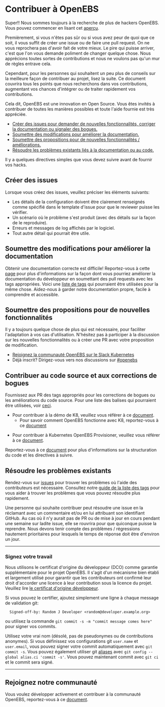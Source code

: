 # Contribuer à OpenEBS

Super!! Nous sommes toujours à la recherche de plus de hackers OpenEBS. Vous pouvez commencer en lisant cet [aperçu](/contribute/design/README.md).

Premièrement, si vous n'êtes pas sûr ou si vous avez peur de quoi que ce soit, il vous suffit de créer une issue ou de faire une pull request. On ne vous reprochera pas d'avoir fait de votre mieux. Le pire qui puisse arriver, c'est que l'on vous demande poliment de changer quelque chose. Nous apprécions toutes sortes de contributions et nous ne voulons pas qu'un mur de règles entrave cela.

Cependant, pour les personnes qui souhaitent un peu plus de conseils sur la meilleure façon de contribuer au projet, lisez la suite. Ce document couvrira tous les points que nous recherchons dans vos contributions, augmentant vos chances d'intégrer ou de traiter rapidement vos contributions.

Cela dit, OpenEBS est une innovation en Open Source. Vous êtes invités à contribuer de toutes les manières possibles et toute l'aide fournie est très appréciée.

- [Créer des issues pour demander de nouvelles fonctionnalités, corriger la documentation ou signaler des bogues.](#Créer-des-issues)
- [Soumettre des modifications pour améliorer la documentation.](#Soumettre-des-modifications-pour-améliorer-la-documentation)
- [Soumettre des propositions pour de nouvelles fonctionnalités / améliorations.](#Soumettre-des-propositions-pour-de-nouvelles-fonctionnalités)
- [Résoudre les problèmes existants liés à la documentation ou au code.](#Contribuer-au-code-source-et-aux-corrections-de-bogues)

Il y a quelques directives simples que vous devez suivre avant de fournir vos hacks.

## Créer des issues

Lorsque vous créez des issues, veuillez préciser les éléments suivants:
- Les détails de la configuration doivent être clairement renseignés comme spécifié dans le template d'issue pour que le reviewer puisse les vérifier.
- Un scénario où le problème s'est produit (avec des détails sur la façon de le reproduire).
- Erreurs et messages de log affichés par le logiciel.
- Tout autre détail qui pourrait être utile.

## Soumettre des modifications pour améliorer la documentation

Obtenir une documentation correcte est difficile! Reportez-vous à cette [page](/contribute/CONTRIBUTING-TO-DEVELOPER-DOC.md) pour plus d'informations sur la façon dont vous pourriez améliorer la documentation du développeur en soumettant des pull requests avec les tags appropriées. Voici une [liste de tags](/contribute/labels-of-issues.md) qui pourraient être utilisées pour la même chose. Aidez-nous à garder notre documentation propre, facile à comprendre et accessible.

## Soumettre des propositions pour de nouvelles fonctionnalités

Il y a toujours quelque chose de plus qui est nécessaire, pour faciliter l'adaptation à vos cas d'utilisation. N'hésitez pas à participer à la discussion sur les nouvelles fonctionnalités ou à créer une PR avec votre proposition de modification.

- [Rejoignez la communauté OpenEBS sur le Slack Kubernetes](https://kubernetes.slack.com)
- Déjà inscrit? Dirigez-vous vers nos discussions sur [#openebs](https://kubernetes.slack.com/messages/openebs/)

## Contribuer au code source et aux corrections de bogues

Fournissez aux PR des tags appropriés pour les corrections de bogues ou les améliorations du code source. Pour une liste des balises qui pourraient être utilisées, voir [ceci](/contribute/labels-of-issues.md).

* Pour contribuer à la démo de K8, veuillez vous référer à ce [document](/contribute/CONTRIBUTING-TO-K8S-DEMO.md).
    - Pour savoir comment OpenEBS fonctionne avec K8, reportez-vous à ce [document](./k8s/README.md)
- Pour contribuer à Kubernetes OpenEBS Provisioner, veuillez vous référer à ce [document](/contribute/CONTRIBUTING-TO-KUBERNETES-OPENEBS-PROVISIONER.md).

Reportez-vous à ce [document](/contribute/design/code-structuring.md) pour plus d'informations sur la structuration du code et les directives à suivre.

## Résoudre les problèmes existants

Rendez-vous sur [issues](https://github.com/openebs/openebs/issues) pour trouver les problèmes où l'aide des contributeurs est nécessaire. Consultez notre [guide de la liste des tags](/contribute/labels-of-issues.md) pour vous aider à trouver les problèmes que vous pouvez résoudre plus rapidement.

Une personne qui souhaite contribuer peut résoudre une issue en la réclamant avec un commentaire et/ou en lui attribuant son identifiant GitHub. Au cas où il n'y aurait pas de PR ou de mise à jour en cours pendant une semaine sur ladite issue, elle se rouvrira pour que quiconque puisse la reprendre. Nous devons tenir compte des problèmes / régressions hautement prioritaires pour lesquels le temps de réponse doit être d'environ un jour.

---

### Signez votre travail

Nous utilisons le certificat d'origine du développeur (DCO) comme garantie supplémentaire pour le projet OpenEBS. Il s'agit d'un mécanisme bien établi et largement utilisé pour garantir que les contributeurs ont confirmé leur droit d'accorder une licence à leur contribution sous la licence du projet. Veuillez lire [le certificat d'origine développeur](/contribute/developer-certificate-of-origin).

Si vous pouvez le certifier, ajoutez simplement une ligne à chaque message de validation git:

````
  Signed-off-by: Random J Developer <random@developer.example.org>
````
ou utilisez la commande `git commit -s -m "commit message comes here"` pour signer vos commits.

Utilisez votre vrai nom (désolé, pas de pseudonymes ou de contributions anonymes). Si vous définissez vos configurations git `user.name` et` user.email`, vous pouvez signer votre commit automatiquement avec `git commit -s`. Vous pouvez également utiliser git [aliases](https://git-scm.com/book/en/v2/Git-Basics-Git-Aliases) avec `git config --global alias.ci 'commit -s'`. Vous pouvez maintenant commit avec `git ci` et le commit sera signé.

---

## Rejoignez notre communauté

Vous voulez développer activement et contribuer à la communauté OpenEBS, reportez-vous à ce [document](./community/README.md).
